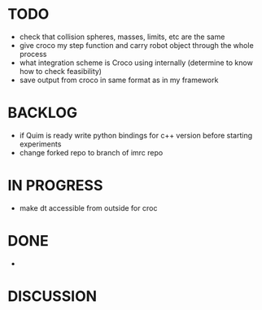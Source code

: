 # TODO
- check that collision spheres, masses, limits, etc are the same
- give croco my step function and carry robot object through the whole process
- what integration scheme is Croco using internally (determine to know how to check feasibility)
- save output from croco in same format as in my framework

# BACKLOG
- if Quim is ready write python bindings for c++ version before starting experiments
- change forked repo to branch of imrc repo

# IN PROGRESS
- make dt accessible from outside for croc

# DONE
- 

# DISCUSSION
